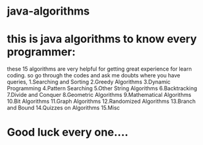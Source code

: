 # java-algorithms

# this is java algorithms to know every programmer:
these 15 algorithms are very helpful for getting great experience for learn coding. so go through the codes and ask me doubts where you have queries,
1.Searching and Sorting
2.Greedy Algorithms
3.Dynamic Programming
4.Pattern Searching
5.Other String Algorithms
6.Backtracking
7.Divide and Conquer
8.Geometric Algorithms
9.Mathematical Algorithms
10.Bit Algorithms
11.Graph Algorithms
12.Randomized Algorithms
13.Branch and Bound
14.Quizzes on Algorithms
15.Misc

# Good luck every one....
